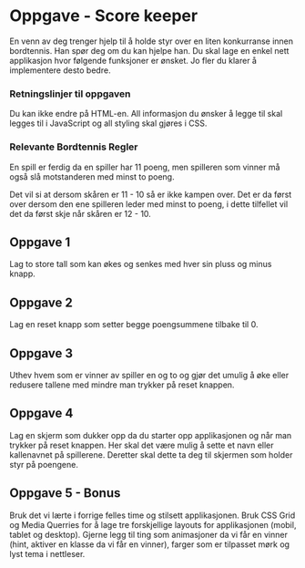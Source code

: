 # Oppgave - Score keeper
En venn av deg trenger hjelp til å holde styr over en liten konkurranse innen bordtennis. Han spør deg om du kan hjelpe han. Du skal lage en enkel nett applikasjon hvor følgende funksjoner er ønsket. Jo fler du klarer å implementere desto bedre. 

### Retningslinjer til oppgaven
Du kan ikke endre på HTML-en. All informasjon du ønsker å legge til skal legges til i JavaScript og all styling skal gjøres i CSS. 

### Relevante Bordtennis Regler 
En spill er ferdig da en spiller har 11 poeng, men spilleren som vinner må også slå motstanderen med minst to poeng. 

Det vil si at dersom skåren er 11 - 10 så er ikke kampen over. Det er da først over dersom den ene spilleren leder med minst to poeng, i dette tilfellet vil det da først skje når skåren er 12 - 10. 

## Oppgave 1
Lag to store tall som kan økes og senkes med hver sin pluss og minus knapp. 

## Oppgave 2
Lag en reset knapp som setter begge poengsummene tilbake til 0.

## Oppgave 3
Uthev hvem som er vinner av spiller en og to og gjør det umulig å øke eller redusere tallene med mindre man trykker på reset knappen. 

## Oppgave 4 
Lag en skjerm som dukker opp da du starter opp applikasjonen og når man trykker på reset knappen. Her skal det være mulig å sette et navn eller kallenavnet på spillerene. Deretter skal dette ta deg til skjermen som holder styr på poengene. 

## Oppgave 5 - Bonus
Bruk det vi lærte i forrige felles time og stilsett applikasjonen. Bruk CSS Grid og Media Querries for å lage tre forskjellige layouts for applikasjonen (mobil,  tablet og desktop). Gjerne legg til ting som animasjoner da vi får en vinner (hint, aktiver en klasse da vi får en vinner), farger som er tilpasset mørk og lyst tema i nettleser. 
